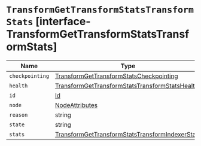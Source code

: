 # `TransformGetTransformStatsTransformStats` [interface-TransformGetTransformStatsTransformStats]

| Name | Type | Description |
| - | - | - |
| `checkpointing` | [TransformGetTransformStatsCheckpointing](./TransformGetTransformStatsCheckpointing.md) | &nbsp; |
| `health` | [TransformGetTransformStatsTransformStatsHealth](./TransformGetTransformStatsTransformStatsHealth.md) | &nbsp; |
| `id` | [Id](./Id.md) | &nbsp; |
| `node` | [NodeAttributes](./NodeAttributes.md) | &nbsp; |
| `reason` | string | &nbsp; |
| `state` | string | &nbsp; |
| `stats` | [TransformGetTransformStatsTransformIndexerStats](./TransformGetTransformStatsTransformIndexerStats.md) | &nbsp; |
